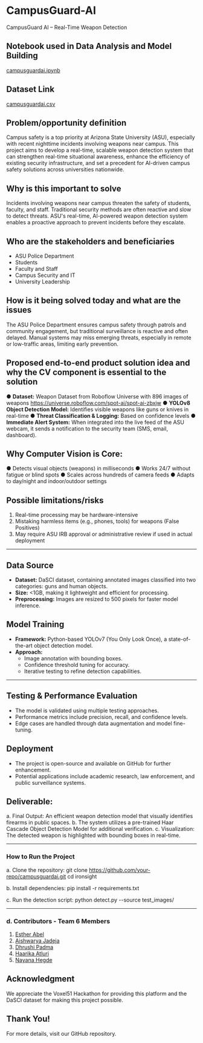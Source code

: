 # CampusGuard-AI
CampusGuard AI – Real-Time Weapon Detection

## Notebook used in Data Analysis and Model Building
[campusguardai.ipynb](https://github.com/AbelEsther/CampusGuard-AI.ipynb)

## Dataset Link
[campusguardai.csv](https://github.com/AbelEsther/CampusGuard-AI.csv)


## **Problem/opportunity definition**
Campus safety is a top priority at Arizona State University (ASU), especially with recent nighttime incidents involving weapons near campus. This project aims to develop a real-time, scalable weapon detection system that can strengthen real-time situational awareness, enhance the efficiency of existing security infrastructure, and set a precedent for AI-driven campus safety solutions across universities nationwide.

## **Why is this important to solve**
Incidents involving weapons near campus threaten the safety of students, faculty, and staff. Traditional security methods are often reactive and slow to detect threats. ASU's real-time, AI-powered weapon detection system enables a proactive approach to prevent incidents before they escalate.

## **Who are the stakeholders and beneficiaries**
- ASU Police Department
- Students
- Faculty and Staff
- Campus Security and IT
- University Leadership

## **How is it being solved today and what are the issues**
The ASU Police Department ensures campus safety through patrols and community engagement, but traditional surveillance is reactive and often delayed. Manual systems may miss emerging threats, especially in remote or low-traffic areas, limiting early prevention.

## **Proposed end-to-end product solution idea and why the CV component is essential to the solution**
●	**Dataset:** Weapon Dataset from Roboflow Universe with 896 images of weapons https://universe.roboflow.com/spot-ai/spot-ai-zbxjw
●	**YOLOv8 Object Detection Model:**  Identifies visible weapons like guns or knives in real-time
●	**Threat Classification & Logging:** Based on confidence levels
●	**Immediate Alert System:**  When integrated into the live feed of the ASU webcam, it sends a notification to the security team (SMS, email, dashboard).

## **Why Computer Vision is Core:**
●	Detects visual objects (weapons) in milliseconds
●	Works 24/7 without fatigue or blind spots
●	Scales across hundreds of camera feeds
●	Adapts to day/night and indoor/outdoor settings

## **Possible limitations/risks**
1.	Real-time processing may be hardware-intensive
2.	Mistaking harmless items (e.g., phones, tools) for weapons (False Positives)
3.	May require ASU IRB approval or administrative review if used in actual deployment

---

## **Data Source**
- **Dataset:** DaSCI dataset, containing annotated images classified into two categories: guns and human objects.
- **Size:** <1GB, making it lightweight and efficient for processing.
- **Preprocessing:** Images are resized to 500 pixels for faster model inference.

## **Model Training**
- **Framework:** Python-based YOLOv7 (You Only Look Once), a state-of-the-art object detection model.
- **Approach:**
  - Image annotation with bounding boxes.
  - Confidence threshold tuning for accuracy.
  - Iterative testing to refine detection capabilities.
           
----
## **Testing & Performance Evaluation**
- The model is validated using multiple testing approaches.
-  Performance metrics include precision, recall, and confidence levels.
-  Edge cases are handled through data augmentation and model fine-tuning.

## **Deployment**
- The project is open-source and available on GitHub for further enhancement.
-  Potential applications include academic research, law enforcement, and public surveillance systems.

## **Deliverable**:
a. Final Output: An efficient weapon detection model that visually identifies firearms in public spaces.
b. The system utilizes a pre-trained Haar Cascade Object Detection Model for additional verification.
c. Visualization: The detected weapon is highlighted with bounding boxes in real-time.

---
### **How to Run the Project**
a. Clone the repository:
   git clone https://github.com/your-repo/campusguardai.git
   cd ironsight
  
b. Install dependencies:
   pip install -r requirements.txt

c. Run the detection script:
   python detect.py --source test_images/

---
### d. **Contributors - Team 6 Members**
1. [Esther Abel](https://www.linkedin.com/in/abelesther/)
2. [Aishwarya Jadeja]()
3. [Dhrushi Padma]()
4. [Haarika Atluri]()
5. [Nayana Hegde]( )

## **Acknowledgment**
We appreciate the Voxel51 Hackathon for providing this platform and the DaSCI dataset for making this project possible.

**Thank You!**
---
For more details, visit our GitHub repository.


